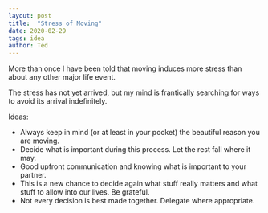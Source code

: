 ```yaml
---
layout: post
title:  "Stress of Moving"
date: 2020-02-29
tags: idea
author: Ted
---
```


More than once I have been told that moving induces more stress than about any other major life event.

The stress has not yet arrived, but my mind is frantically searching for ways to avoid its arrival indefinitely.

Ideas:
- Always keep in mind (or at least in your pocket) the beautiful reason you are moving.
- Decide what is important during this process. Let the rest fall where it may.
- Good upfront communication and knowing what is important to your partner.
- This is a new chance to decide again what stuff really matters and what stuff to allow into our lives. Be grateful.
- Not every decision is best made together. Delegate where appropriate.

